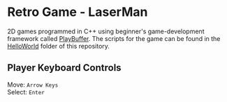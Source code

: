 # Retro Game - LaserMan

2D games programmed in C++ using beginner's game-development framework called [PlayBuffer](https://github.com/sumo-digital-academy/playbuffer). The scripts for the game can be found in the [HelloWorld](../HelloWorld) folder of this repository. 

## Player Keyboard Controls
Move: `Arrow Keys` \
Select: `Enter`
